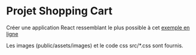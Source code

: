# Projet Shopping Cart

Créer une application React ressemblant le plus possible à cet 
<a href="https://shopmatecr-ul.netlify.app/">exemple en ligne</a>
       
Les images (public/assets/images) et le code css src/*.css sont fournis.

